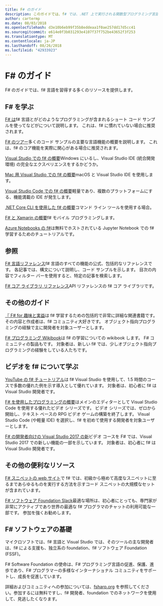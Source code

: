 ```yaml
---
title: F# のガイド
description: このガイドでは、f# では、.NET 上で実行される関数型プログラミング言語のさまざまな学習教材の情報の概要を示します。
author: cartermp
ms.date: 08/03/2018
ms.openlocfilehash: d3e10b6eb99f35b8eddeaa1f0ae257dd17d5cc41
ms.sourcegitcommit: e614e0f3b031293e4107f37f752be43652f3f253
ms.translationtype: MT
ms.contentlocale: ja-JP
ms.lasthandoff: 08/26/2018
ms.locfileid: "42933923"
---
```

# <a name="f-guide"></a>F# のガイド

F# のガイドでは、f# 言語を習得する多くのリソースを提供します。

## <a name="learning-f"></a>F# を学ぶ #

[F# は](what-is-fsharp.md)f# 言語とがどのようなプログラミングが含まれるショート コード サンプルを使ってなどがについて説明します。 これは、f# に慣れていない場合に推奨されます。

[F# のツアー](tour.md)多くのコード サンプルの主要な言語機能の概要を説明します。 これは、f# のコア機能を実際に関心がある場合に推奨されます。

[Visual Studio での f# の概要](get-started/get-started-visual-studio.md)Windows にいるし、Visual Studio IDE (統合開発環境) の完全なエクスペリエンスをするかどうか。

[Mac 用 Visual Studio での f# の概要](get-started/get-started-with-visual-studio-for-mac.md)macOS と Visual Studio IDE を使用します。

[Visual Studio Code での f# の概要](get-started/get-started-vscode.md)軽量であり、複数のプラットフォームにする、機能満載の IDE が発生します。

[.NET Core CLI を使用した f# の概要](get-started/get-started-command-line.md)コマンド ライン ツールを使用する場合。

[F# と Xamarin の概要](https://docs.microsoft.com/xamarin/cross-platform/platform/fsharp/)f# モバイル プログラミングします。

[Azure Notebooks の f#](https://notebooks.azure.com/Microsoft/libraries/samples/html/FSharp%20for%20Azure%20Notebooks.ipynb)は無料でホストされている Jupyter Notebook での f# 学習するためのチュートリアルです。

## <a name="references"></a>参照

[F# 言語リファレンス](language-reference/index.md)f# 言語のすべての機能の公式、包括的なリファレンスです。 各記事では、構文について説明し、コード サンプルを示します。 目次の内容でフィルター バーを使用すると、特定の記事を検索します。

[F# コア ライブラリ リファレンス](https://msdn.microsoft.com/visualfsharpdocs/conceptual/fsharp-core-library-reference)API リファレンスの f# コア ライブラリです。

## <a name="additional-guides"></a>その他のガイド

[『 F# for 趣味と実益](https://swlaschin.gitbooks.io/fsharpforfunandprofit/content/)は f# 学習するための包括的で非常に詳細な関連書籍です。 その内容と作成者は、f# コミュニティ大好きです。 オブジェクト指向プログラミングの経験で主に開発者を対象ユーザーとします。

[F# プログラミング Wikibook](https://en.wikibooks.org/wiki/F_Sharp_Programming)は f# の学習についての wikibook します。 F# コミュニティの製品もです。 対象者は、新しい f# では、少しオブジェクト指向プログラミングの経験をしている人たちです。

## <a name="learn-f-through-videos"></a>ビデオを f# について学ぶ

[YouTube の f# チュートリアル](https://www.youtube.com/watch?v=c7eNDJN758U)は f# Visual Studio を使用して、1.5 時間のコースで多数の優れた例を示す導入として優れています。 対象者は、初心者に f# は Visual Studio 開発者です。

[F# を使用したプログラミングの概要](https://www.youtube.com/watch?v=Teak30_pXHk&list=PLEoMzSkcN8oNiJ67Hd7oRGgD1d4YBxYGC)はメインのエディターとして Visual Studio Code を使用する優れたビデオ シリーズです。 ビデオ シリーズでは、ゼロから開始し、テキスト ベースの RPG ビデオ ゲームの構築を終了します。 Visual Studio Code (や軽量 IDE) を選択し、f# を初めて使用する開発者を対象ユーザーとします。

[F# の開発者向けの Visual Studio 2017 の新](https://www.linkedin.com/learning/what-s-new-in-visual-studio-2017-for-f-sharp-for-developers)ビデオ コースを F# では、Visual Studio 2017 での新しい機能の一部を示しています。 対象者は、初心者に f# は Visual Studio 開発者です。

## <a name="other-useful-resources"></a>その他の便利なリソース

[F# スニペットの web サイト](http://www.fssnip.net)で f# では、初級から極めて高度なスニペットに至るまであらゆるものを実行する方法を示すコード スニペットの大規模なセットが含まれています。

[F# ソフトウェア Foundation Slack](http://fsharp.org/guides/slack/)最適な場所は、初心者にとっても、専門家が非常にアクティブであり世界の最適な f# プログラマのチャットの利用可能な一部です。 参加を強くお勧めします。

## <a name="the-f-software-foundation"></a>F# ソフトウェアの基礎

マイクロソフトでは、f# 言語と Visual Studio では、そのツールの主な開発者は、f# による支援も、独立系の foundation、f# ソフトウェア Foundation (FSSF)。

F# Software Foundation の使命は、F# プログラミング言語の促進、保護、進歩であり、F# プログラマーの多様なインターナショナル コミュニティをサポートし、成長を促進しています。

詳細およびコミュニティへの参加については、[fsharp.org](http://fsharp.org) を参照してください。参加するには無料ですし、f# 開発者、foundation でのネットワークを使用して、見逃したくなります。
